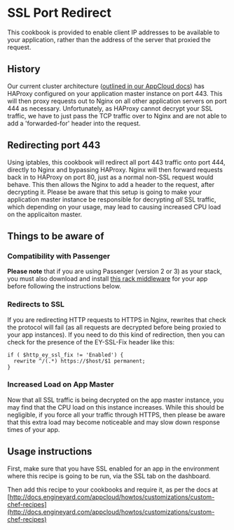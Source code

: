 # SSL Port Redirect 

This cookbook is provided to enable client IP addresses to be available to your application, rather than the address of the server that proxied the request.

## History

Our current cluster architecture ([outlined in our AppCloud docs](http://docs.engineyard.com/appcloud/guides/environments/home#cluster-architechture)) has HAProxy configured on your application master instance on port 443. This will then proxy requests out to Nginx on all other application servers on port 444 as necessary. Unfortunately, as HAProxy cannot decrypt your SSL traffic, we have to just pass the TCP traffic over to Nginx and are not able to add a 'forwarded-for' header into the request.

## Redirecting port 443

Using iptables, this cookbook will redirect all port 443 traffic onto port 444, directly to Nginx and bypassing HAProxy. Nginx will then forward requests back in to HAProxy on port 80, just as a normal non-SSL request would behave. This then allows the Nginx to add a header to the request, after decrypting it.
Please be aware that this setup is going to make your application master instance be responsible for decrypting *all* SSL traffic, which depending on your usage, may lead to causing increased CPU load on the applicaiton master.

## Things to be aware of
### Compatibility with Passenger

**Please note** that if you are using Passenger (version 2 or 3) as your stack, you must also download and install [this rack middleware](https://github.com/tjl2/rack_forwarded_for_override) for your app before following the instructions below.

### Redirects to SSL
If you are redirecting HTTP requests to HTTPS in Nginx, rewrites that check the protocol will fail (as all requests are decrypted before being proxied to your app instances). If you need to do this kind of redirection, then you can check for the presence of the EY-SSL-Fix header like this:

    if ( $http_ey_ssl_fix != 'Enabled') { 
      rewrite ^/(.*) https://$host/$1 permanent; 
    }


### Increased Load on App Master
Now that all SSL traffic is being decrypted on the app master instance, you may find that the CPU load on this instance increases. While this should be negligible, if you force all your traffic through HTTPS, then please be aware that this extra load may become noticeable and may slow down response times of your app.


## Usage instructions

First, make sure that you have SSL enabled for an app in the environment where this recipe is going to be run, via the SSL tab on the dashboard.

Then add this recipe to your cookbooks and require it, as per the docs at [http://docs.engineyard.com/appcloud/howtos/customizations/custom-chef-recipes](http://docs.engineyard.com/appcloud/howtos/customizations/custom-chef-recipes)
